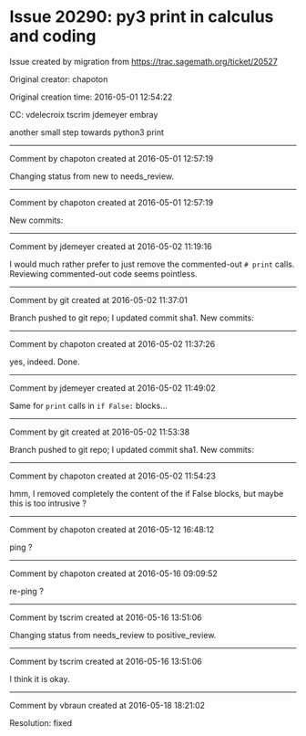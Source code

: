 # Issue 20290: py3 print in calculus and coding

Issue created by migration from https://trac.sagemath.org/ticket/20527

Original creator: chapoton

Original creation time: 2016-05-01 12:54:22

CC:  vdelecroix tscrim jdemeyer embray

another small step towards python3 print


---

Comment by chapoton created at 2016-05-01 12:57:19

Changing status from new to needs_review.


---

Comment by chapoton created at 2016-05-01 12:57:19

New commits:


---

Comment by jdemeyer created at 2016-05-02 11:19:16

I would much rather prefer to just remove the commented-out `# print` calls. Reviewing commented-out code seems pointless.


---

Comment by git created at 2016-05-02 11:37:01

Branch pushed to git repo; I updated commit sha1. New commits:


---

Comment by chapoton created at 2016-05-02 11:37:26

yes, indeed. Done.


---

Comment by jdemeyer created at 2016-05-02 11:49:02

Same for `print` calls in `if False:` blocks...


---

Comment by git created at 2016-05-02 11:53:38

Branch pushed to git repo; I updated commit sha1. New commits:


---

Comment by chapoton created at 2016-05-02 11:54:23

hmm, I removed completely the content of the if False blocks, but maybe this is too intrusive ?


---

Comment by chapoton created at 2016-05-12 16:48:12

ping ?


---

Comment by chapoton created at 2016-05-16 09:09:52

re-ping ?


---

Comment by tscrim created at 2016-05-16 13:51:06

Changing status from needs_review to positive_review.


---

Comment by tscrim created at 2016-05-16 13:51:06

I think it is okay.


---

Comment by vbraun created at 2016-05-18 18:21:02

Resolution: fixed
